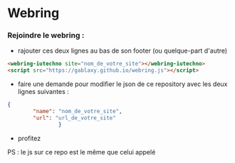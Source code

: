# Webring

### Rejoindre le webring :
 - rajouter ces deux lignes au bas de son footer (ou quelque-part d'autre)
```html
<webring-iutechno site="nom_de_votre_site"></webring-iutechno>
<script src="https://gablaxy.github.io/webring.js"></script>
```
- faire une demande pour modifier le json de ce repository avec les deux lignes suivantes :
```json
{
        "name": "nom_de_votre_site",
        "url": "url_de_votre_site"
				}
```
- profitez




PS : le js sur ce repo est le même que celui appelé

